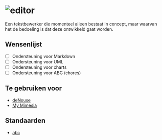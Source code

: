 # ![editor](https://deidee.com/logo.svg?str=editor)

Een tekstbewerker die momenteel alleen bestaat in concept, maar waarvan het de bedoeling is dat deze ontwikkeld gaat worden.

## Wensenlijst

- [ ]  Ondersteuning voor Markdown
- [ ]  Ondersteuning voor UML
- [ ]  Ondersteuning voor charts
- [ ]  Ondersteuning voor ABC (chores)

## Te gebruiken voor

- [deNouse](https://denous.nl/)
- [My Mimesia](https://my.mimesia.name/)

## Standaarden

- [abc](https://abcnotation.com/)
